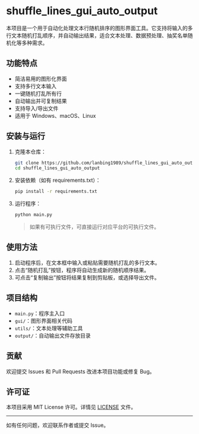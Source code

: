 # shuffle_lines_gui_auto_output

本项目是一个用于自动化处理文本行随机排序的图形界面工具。它支持将输入的多行文本随机打乱顺序，并自动输出结果，适合文本处理、数据预处理、抽奖名单随机化等多种需求。

## 功能特点

- 简洁易用的图形化界面
- 支持多行文本输入
- 一键随机打乱所有行
- 自动输出并可复制结果
- 支持导入/导出文件
- 适用于 Windows、macOS、Linux

## 安装与运行

1. 克隆本仓库：

   ```bash
   git clone https://github.com/lanbing1989/shuffle_lines_gui_auto_output.git
   cd shuffle_lines_gui_auto_output
   ```

2. 安装依赖（如有 requirements.txt）：

   ```bash
   pip install -r requirements.txt
   ```

3. 运行程序：

   ```bash
   python main.py
   ```

   > 如果有可执行文件，可直接运行对应平台的可执行文件。

## 使用方法

1. 启动程序后，在文本框中输入或粘贴需要随机打乱的多行文本。
2. 点击“随机打乱”按钮，程序将自动生成新的随机顺序结果。
3. 可点击“复制输出”按钮将结果复制到剪贴板，或选择导出文件。

## 项目结构

- `main.py`：程序主入口
- `gui/`：图形界面相关代码
- `utils/`：文本处理等辅助工具
- `output/`：自动输出文件存放目录

## 贡献

欢迎提交 Issues 和 Pull Requests 改进本项目功能或修复 Bug。

## 许可证

本项目采用 MIT License 许可。详情见 [LICENSE](LICENSE) 文件。

---

如有任何问题，欢迎联系作者或提交 Issue。
